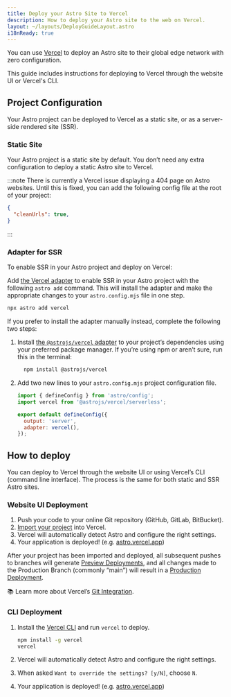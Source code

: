 ```yaml
---
title: Deploy your Astro Site to Vercel
description: How to deploy your Astro site to the web on Vercel.
layout: ~/layouts/DeployGuideLayout.astro
i18nReady: true
---
```


You can use [Vercel](http://vercel.com/) to deploy an Astro site to their global edge network with zero configuration.

This guide includes instructions for deploying to Vercel through the website UI or Vercel's CLI.

## Project Configuration

Your Astro project can be deployed to Vercel as a static site, or as a server-side rendered site (SSR).

### Static Site

Your Astro project is a static site by default. You don’t need any extra configuration to deploy a static Astro site to Vercel. 

:::note
There is currently a Vercel issue displaying a 404 page on Astro websites. Until this is fixed, you can add the following config file at the root of your project:

```json title="vercel.json"
{
  "cleanUrls": true,
}
```
:::

### Adapter for SSR

To enable SSR in your Astro project and deploy on Vercel:

Add [the Vercel adapter](/en/guides/integrations-guide/vercel/) to enable SSR in your Astro project with the following `astro add` command. This will install the adapter and make the appropriate changes to your `astro.config.mjs` file in one step.

```bash
npx astro add vercel
```

If you prefer to install the adapter manually instead, complete the following two steps:

1. Install [the `@astrojs/vercel` adapter](/en/guides/integrations-guide/vercel/) to your project’s dependencies using your preferred package manager. If you’re using npm or aren’t sure, run this in the terminal:

    ```bash
      npm install @astrojs/vercel
    ```

1. Add two new lines to your `astro.config.mjs` project configuration file.

    ```js title="astro.config.mjs" ins={2, 5-6}
    import { defineConfig } from 'astro/config';
    import vercel from '@astrojs/vercel/serverless';

    export default defineConfig({
      output: 'server',
      adapter: vercel(),
    });
    ```

## How to deploy

You can deploy to Vercel through the website UI or using Vercel’s CLI (command line interface). The process is the same for both static and SSR Astro sites.

### Website UI Deployment

1. Push your code to your online Git repository (GitHub, GitLab, BitBucket).
2. [Import your project](https://vercel.com/new) into Vercel.
3. Vercel will automatically detect Astro and configure the right settings.
4. Your application is deployed! (e.g. [astro.vercel.app](https://astro.vercel.app/))

After your project has been imported and deployed, all subsequent pushes to branches will generate [Preview Deployments](https://vercel.com/docs/concepts/deployments/environments#preview), and all changes made to the Production Branch (commonly “main”) will result in a [Production Deployment](https://vercel.com/docs/concepts/deployments/environments#production).

📚 Learn more about Vercel’s [Git Integration](https://vercel.com/docs/concepts/git).


### CLI Deployment

1. Install the [Vercel CLI](https://vercel.com/cli) and run `vercel` to deploy.

    ```bash
    npm install -g vercel
    vercel
    ```

2. Vercel will automatically detect Astro and configure the right settings.
3. When asked `Want to override the settings? [y/N]`, choose `N`.
4. Your application is deployed! (e.g. [astro.vercel.app](https://astro.vercel.app/))

